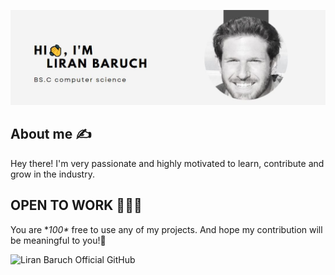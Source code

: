 ![My Image](banner.JPG)

## About me :writing_hand:

Hey there! I'm very passionate and highly motivated to learn, contribute and grow in the industry.

## OPEN TO WORK 🤸‍♂️🤓

You are **100\** free to use any of my projects. And hope my contribution will be meaningful to you!🤞

![Liran Baruch Official GitHub](https://img.shields.io/badge/Liran%20Baruch-Official-Success)
